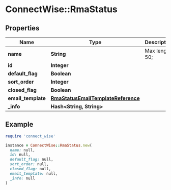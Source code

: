# ConnectWise::RmaStatus

## Properties

| Name | Type | Description | Notes |
| ---- | ---- | ----------- | ----- |
| **name** | **String** |  Max length: 50; |  |
| **id** | **Integer** |  | [optional] |
| **default_flag** | **Boolean** |  | [optional] |
| **sort_order** | **Integer** |  | [optional] |
| **closed_flag** | **Boolean** |  | [optional] |
| **email_template** | [**RmaStatusEmailTemplateReference**](RmaStatusEmailTemplateReference.md) |  | [optional] |
| **_info** | **Hash&lt;String, String&gt;** |  | [optional] |

## Example

```ruby
require 'connect_wise'

instance = ConnectWise::RmaStatus.new(
  name: null,
  id: null,
  default_flag: null,
  sort_order: null,
  closed_flag: null,
  email_template: null,
  _info: null
)
```


